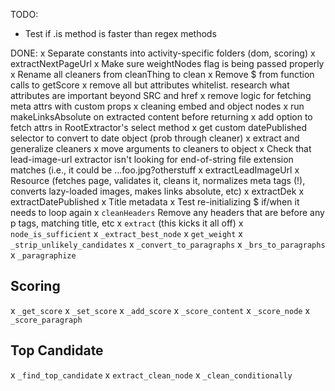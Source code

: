 TODO:
- Test if .is method is faster than regex methods

DONE:
x Separate constants into activity-specific folders (dom, scoring)
x extractNextPageUrl
x Make sure weightNodes flag is being passed properly
x Rename all cleaners from cleanThing to clean
x Remove $ from function calls to getScore
x remove all but attributes whitelist. research what attributes are important beyond SRC and href
x remove logic for fetching meta attrs with custom props
x cleaning embed and object nodes
x run makeLinksAbsolute on extracted content before returning
x add option to fetch attrs in RootExtractor's select method
x get custom datePublished selector to convert to date object (prob through cleaner)
x extract and generalize cleaners
  x move arguments to cleaners to object
x Check that lead-image-url extractor isn't looking for end-of-string file extension matches (i.e., it could be ...foo.jpg?otherstuff
x extractLeadImageUrl
x Resource (fetches page, validates it, cleans it, normalizes meta tags (!), converts lazy-loaded images, makes links absolute, etc)
x extractDek
x extractDatePublished
x Title metadata
x Test re-initializing $ if/when it needs to loop again
x `cleanHeaders` Remove any headers that are before any p tags, matching title, etc
x `extract` (this kicks it all off)
x `node_is_sufficient`
x `_extract_best_node`
x `get_weight`
x `_strip_unlikely_candidates`
x `_convert_to_paragraphs`
x `_brs_to_paragraphs`
x `_paragraphize`

## Scoring

x `_get_score`
x `_set_score`
x `_add_score`
x `_score_content`
x `_score_node`
x `_score_paragraph`

## Top Candidate

x `_find_top_candidate`
x `extract_clean_node`
x `_clean_conditionally`

